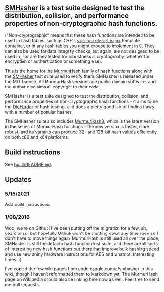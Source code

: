 ## [SMHasher](https://github.com/aappleby/smhasher/wiki) is a test suite designed to test the distribution, collision, and performance properties of non-cryptographic hash functions.

("Non-cryptographic" means that these hash functions are intended to be used in hash tables, such as C++'s [`std::unordered_map<>`](https://en.cppreference.com/w/cpp/container/unordered_map) template container, or in any hash tables you might choose to implement in C. They can also be used for data integrity checks, but again, are not designed to be used in, nor are they tested for robustness in cryptography, whether for encryption or authentication or something else). 

This is the home for the [MurmurHash](https://github.com/aappleby/smhasher/tree/master/src) family of hash functions along with the [SMHasher](https://github.com/aappleby/smhasher/tree/master/src) test suite used to verify them. SMHasher is released under the MIT license. All MurmurHash versions are public domain software, and the author disclaims all copyright to their code.

SMHasher is a test suite designed to test the distribution, collision, and performance properties of non-cryptographic hash functions - it aims to be the [DieHarder](http://www.phy.duke.edu/~rgb/General/dieharder.php) of hash testing, and does a pretty good job of finding flaws with a number of popular hashes.

The SMHasher suite also includes [MurmurHash3](https://github.com/aappleby/smhasher/blob/master/src/MurmurHash3.cpp), which is the latest version in the series of MurmurHash functions - the new version is faster, more robust, and its variants can produce 32- and 128-bit hash values efficiently on both x86 and x64 platforms.


## Build instructions

See [build/README.md](build/README.md).


## Updates

### 5/15/2021

Add build instructions.

### 1/08/2016

Woo, we're on Github! I've been putting off the migration for a few, uh, years or so, but hopefully Github won't be shutting down any time soon so I don't have to move things again. MurmurHash is still used all over the place, SMHasher is still the defacto hash function test suite, and there are all sorts of interesting new hash functions out there that improve bulk hashing speed and use new shiny hardware instructions for AES and whatnot. Interesting times. :)

I've copied the few wiki pages from code.google.com/p/smhasher to this wiki, though I haven't reformatted them to Markdown yet. The MurmurHash page on Wikipedia should also be linking here now as well. Feel free to send me pull requests.
